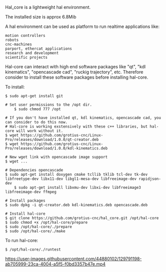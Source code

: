 Hal_core is a lightweight hal environment.

The installed size is approx 6.8Mib

A hal environment can be used as platform to run realtime applications like:

	motion controllers 
	robots
	cnc-machines 
	parport, ethercat applications
	research and development 
	scientific projects
	   
Hal-core can interact with high end software packages like "qt", "kdl kinematics", "opencascade cad", "ruckig trajectory", etc.
Therefore consider to install these software packages before installing hal-core. 

To install:

	$ sudo apt-get install git
	
	# Set user permissions to the /opt dir.
        $ sudo chmod 777 /opt
	
	# If you don't have installed qt, kdl kinematics, opencascade cad, you can consider to do this now.
	# Hal-core is working exstensively with these c++ libraries, but hal-core will work without it.
	$ wget https://github.com/grotius-cnc/Linux-Pro/releases/download/1.0.0/qt-creator.deb
	$ wget https://github.com/grotius-cnc/Linux-Pro/releases/download/1.0.0/kdl-kinematics.deb
	
	# New wget link with opencascade image support
	$ wget ...
	
	# Dependencies opencascade
	$ sudo apt-get install doxygen cmake tcllib tklib tcl-dev tk-dev libfreetype-dev libx11-dev libgl1-mesa-dev libfreeimage-dev rapidjson-dev 
        $ sudo apt-get install libxmu-dev libxi-dev libfreeimage3 libfreeimage-dev ffmpeg
	
	# Install packages
	$ sudo dpkg -i qt-creator.deb kdl-kinematics.deb opencascade.deb
	
	# Install hal-core
	$ git clone https://github.com/grotius-cnc/hal_core.git /opt/hal-core
	$ sudo chmod +x /opt/hal-core/prepare
	$ sudo /opt/hal-core/./prepare
	$ sudo /opt/hal-core/./make
	
To run hal-core:

	$ /opt/hal-core/./runtest

https://user-images.githubusercontent.com/44880102/129791198-ab705999-23ca-4004-a5f5-f0bd3357b47e.mp4
